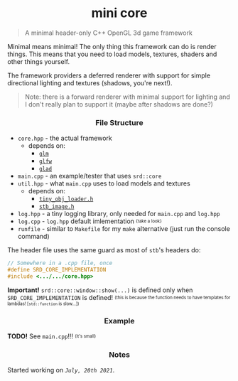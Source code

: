 <h1 align="center">mini core</h1>
<blockquote>A minimal header-only C++ OpenGL 3d game framework</blockquote>

Minimal means minimal! The only thing this framework can do is render things. This means that you need to load models, textures, shaders and other things yourself.

The framework providers a deferred renderer with support for simple directional lighting and textures (shadows, you're next!).
> Note: there is a forward renderer with minimal support for lighting and I don't really plan to support it (maybe after shadows are done?)

<h3 align="center">File Structure</h3>

* `core.hpp` - the actual framework
  * depends on:
    * [`glm`](https://github.com/g-truc/glm/)
    * [`glfw`](https://www.glfw.org/)
    * [`glad`](https://glad.dav1d.de/)
* `main.cpp` - an example/tester that uses `srd::core`
* `util.hpp` - what `main.cpp` uses to load models and textures
  * depends on:
    * [`tiny_obj_loader.h`](https://github.com/tinyobjloader/tinyobjloader/)
    * [`stb_image.h`](https://github.com/nothings/stb/blob/master/stb_image.h)
* `log.hpp` - a tiny logging library, only needed for `main.cpp` and `log.hpp`
* `log.cpp` - `log.hpp` default imlementation <sup><sub>{take a look}</sub></sup>
* `runfile` - similar to `Makefile` for my `make` alternative (just run the console command)

The header file uses the same guard as most of `stb`'s headers do:
```cpp
// Somewhere in a .cpp file, once
#define SRD_CORE_IMPLEMENTATION
#include <.../.../core.hpp>
```
**Important!** `srd::core::window::show(...)` is defined only when `SRD_CORE_IMPLEMENTATION` is defined! <sup><sub>(this is because the function needs to have templates for lambdas! [`std::function` is slow...])</supb><sup>

<h3 align="center">Example</h3>

**TODO!** See `main.cpp`!!! <sup><sub>(it's small)</sub></sup>

<h3 align="center">Notes</h3>

Started working on *`July, 20th 2021`*.

<!--


* namespace `srd::core` <sup><sub>(srd ↝ somerandomdev)</sub></sup>
  * namespace `window`
    * struct `window` <sup><sub>[change name to be different from the ns?]</sub></sup>
      * `int width, height`
      * `const char *title`
  * namespace `math`
    * struct `transform`
      * `glm::mat4 matrix` - the transformation matrix
      * `glm::vec3 position` - the position vector
      * `glm::quat rotation` - the rotation quaternion
      * `glm::vec3 scale` - the scale vector
      * `void update()` - updates the `matrix` to reflect the changes in other fields
  * namespace `gfx`
    * struct `shader`
      * `unsigned int id` - the id of the shader program
      * `void use() const` - uses the opengl program
      * `void setUniform(int location, XXX value) const` - sets a uniform at `location` to `value`
      * `int getUniform(const std::string &name) const` - returns a location of a uniform with a name.
      * `shader(const std::string &vertex, const std::string &fragment)` - creates a shader with a vertex shader source and a fragment shader source.
      * `~shader()` - deletes the shader program.
    * struct `mesh`
      * `unsigned int vbo, ebo, vao` - buffer ids
      * `unsigned int elementCount` - amount of elements stored in the mesh
      * `mesh(const std::vector<vertex> &vertices, const std::vector<unsigned int> &indices)` -
          creates a mesh with `vertices` and `indices`  
      * `~mesh()` - deletes all of the buffers
      * `void bind() const` - binds the VAO
    * struct `gbuffer`
      * 
    * struct `deferred_renderer` - TODO <sup><sub>note: same as gbuffer</sub></sup>


-->
